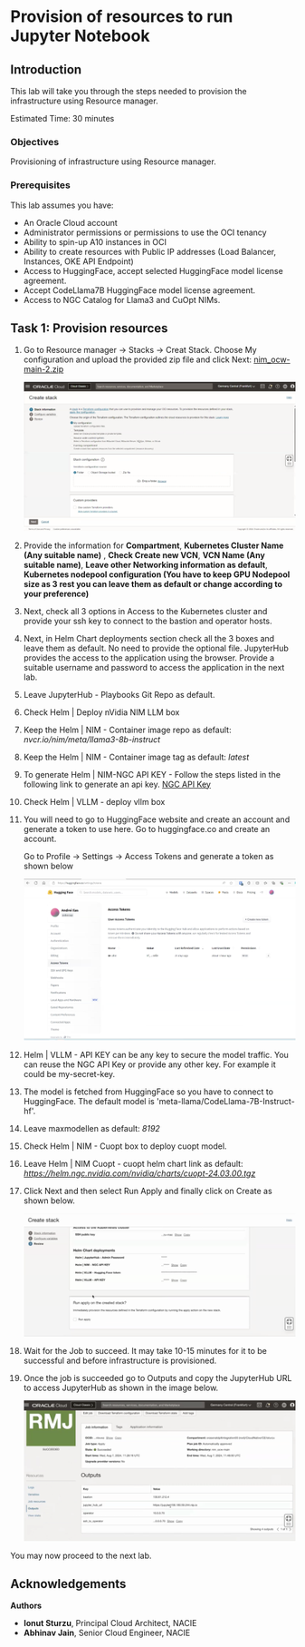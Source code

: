# Provision of resources to run Jupyter Notebook

## Introduction

This lab will take you through the steps needed to provision the infrastructure using Resource manager.

Estimated Time: 30 minutes

### Objectives

Provisioning of infrastructure using Resource manager.

### Prerequisites

This lab assumes you have:

* An Oracle Cloud account
* Administrator permissions or permissions to use the OCI tenancy
* Ability to spin-up A10 instances in OCI
* Ability to create resources with Public IP addresses (Load Balancer, Instances, OKE API Endpoint)
* Access to HuggingFace, accept selected HuggingFace model license agreement.
* Accept CodeLlama7B HuggingFace model license agreement.
* Access to NGC Catalog for Llama3 and CuOpt NIMs.

## Task 1: Provision resources

1. Go to Resource manager -> Stacks -> Creat Stack. Choose My configuration and upload the provided zip file and click Next: [nim_ocw-main-2.zip](https://objectstorage.us-ashburn-1.oraclecloud.com/p/_6xhcBfNAwTr5mm0O1pP-8wuFyk9IUkNsMyKdwLXejLdE-SRiZDLTqwEiDdPgJo5/n/c4u02/b/hosted_workshops/o/nim_ocw-main-2.zip)

    ![Resource Manager](images/resource_manager.png)

2. Provide the information for **Compartment**, **Kubernetes Cluster Name (Any suitable name)** , **Check Create new VCN**, **VCN Name (Any suitable name)**, **Leave other Networking information as default**, **Kubernetes nodepool configuration (You have to keep GPU Nodepool size as 3 rest you can leave them as default or change according to your preference)**

3. Next, check all 3 options in Access to the Kubernetes cluster and provide your ssh key to connect to the bastion and operator hosts.

4. Next, in Helm Chart deployments section check all the 3 boxes and leave them as default. No need to provide the optional file. JupyterHub provides the access to the application using the browser. Provide a suitable username and password to access the application in the next lab.

5. Leave JupyterHub - Playbooks Git Repo as default.

6. Check Helm | Deploy nVidia NIM LLM box

7. Keep the Helm | NIM - Container image repo as default: *nvcr.io/nim/meta/llama3-8b-instruct*

8. Keep the Helm | NIM - Container image tag as default: *latest*

9. To generate Helm | NIM-NGC API KEY - Follow the steps listed in the following link to generate an api key. [NGC API Key](https://docs.nvidia.com/ai-enterprise/deployment-guide-spark-rapids-accelerator/0.1.0/appendix-ngc.html)

10. Check Helm | VLLM - deploy vllm box

11. You will need to go to HuggingFace website and create an account and generate a token to use here. Go to huggingface.co and create an account.

    Go to Profile -> Settings -> Access Tokens and generate a token as shown below

    ![Token](images/token.png)

12. Helm | VLLM - API KEY can be any key to secure the model traffic. You can reuse the NGC API Key or provide any other key. For example it could be my-secret-key.

13. The model is fetched from HuggingFace so you have to connect to HuggingFace. The default model is 'meta-llama/CodeLlama-7B-Instruct-hf'.

14. Leave maxmodellen as default: *8192*

15. Check Helm | NIM - Cuopt box to deploy cuopt model.

16. Leave Helm | NIM Cuopt - cuopt helm chart link as default: *https://helm.ngc.nvidia.com/nvidia/charts/cuopt-24.03.00.tgz*

17. Click Next and then select Run Apply and finally click on Create as shown below.

    ![Apply Stack](images/apply_stacknim.png)

18. Wait for the Job to succeed. It may take 10-15 minutes for it to be successful and before infrastructure is provisioned.

19. Once the job is succeeded go to Outputs and copy the JupyterHub URL to access JupyterHub as shown in the image below.

    ![Access Jupyter](images/access_jupyternim.png)

You may now proceed to the next lab.

## Acknowledgements

**Authors**

* **Ionut Sturzu**, Principal Cloud Architect, NACIE
* **Abhinav Jain**, Senior Cloud Engineer, NACIE